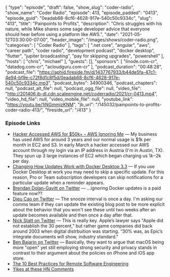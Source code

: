 {
  "type": "episode",
  "draft": false,
  "show_slug": "coder-radio",
  "show_name": "Coder Radio",
  "episode": 413,
  "episode_padded": "0413",
  "episode_guid": "0eadab68-8cf6-4628-917e-540c50c9334c",
  "slug": "413",
  "title": "Painpoints to Profits",
  "description": "Chris struggles with his nature, while Mike shares some sage developer advice that everyone should hear before using a platform like AWS.",
  "date": "2021-05-12T03:30:00-07:00",
  "header_image": "/images/shows/coder-radio.png",
  "categories": [
    "Coder Radio"
  ],
  "tags": [
    ".net core",
    "angular",
    "aws",
    "career path",
    "coder radio",
    "development podcast",
    "docker desktop",
    "flutter",
    "jupiter broadcasting",
    "pay for skipping upgrades",
    "powershell"
  ],
  "hosts": [
    "chris",
    "michael"
  ],
  "guests": [],
  "sponsors": [
    "linode.com-cr",
    "datadog.com-cr",
    "acloudguru.com-cr"
  ],
  "podcast_duration": "00:48:28",
  "podcast_file": "https://aphid.fireside.fm/d/1437767933/b44de5fa-47c1-4e94-bf9e-c72f8d1c8f5d/0eadab68-8cf6-4628-917e-540c50c9334c.mp3",
  "podcast_bytes": 34900346,
  "podcast_chapters": null,
  "podcast_alt_file": null,
  "podcast_ogg_file": null,
  "video_file": "http://201406.jb-dl.cdn.scaleengine.net/coderradio/2021/cr-0413.mp4",
  "video_hd_file": null,
  "video_mobile_file": null,
  "youtube_link": "https://youtu.be/1iNGmmjzKNM",
  "jb_url": "/145032/painpoints-to-profits-coder-radio-413/",
  "fireside_url": "/413"
}


### Episode Links

  * [Hacker Accessed AWS for $50k+ – AWS Ignoring Me](https://news.ycombinator.com/item?id=27111582 "Hacker Accessed AWS for $50k+ – AWS Ignoring Me") — My business has used AWS for around 3 years and our normal usage is $1k per month in EC2 and S3. In early March a hacker accessed our AWS account through my login via an IP address in Austria (I'm in Austin, TX). They spun up 3 large instances of EC2 which began charging us $1k-$2k per day.
  * [Changing How Updates Work with Docker Desktop 3.3](https://www.docker.com/blog/changing-how-updates-work-with-docker-desktop-3-3/ "Changing How Updates Work with Docker Desktop 3.3") — If you use Docker Desktop at work you may need to skip a specific update. For this reason, Pro or Team subscription developers can skip notifications for a particular update when a reminder appears. 
  * [Brendan Dolan-Gavitt on Twitter](https://twitter.com/moyix/status/1388586550682861568 "Brendan Dolan-Gavitt on Twitter") — ...ignoring Docker updates is a paid feature now??
  * [Dieu Cao on Twitter](https://twitter.com/dieuthicao/status/1388910224833056772 "Dieu Cao on Twitter") — The snooze interval is once a day. I'm asking our comms team if they can update the existing blog post to be more explicit about the behavior that you won't see these until two weeks after an update becomes available and then once a day after that.
  * [Nick Statt on Twitter](https://twitter.com/nickstatt/status/1389268378221694976 "Nick Statt on Twitter") — This is really key. Apple’s lawyer says "Apple did not establish the 30 percent,” but rather game companies did back around 2003 when digital distrbuition was starting. “30% was, as Epic’s integrate documents will show, industry standard."
  * [Ben Bajarin on Twitter](https://twitter.com/benbajarin/status/1389252381666279425 "Ben Bajarin on Twitter") — Basically, they want to argue that macOS being more "open" yet still employing strong security and privacy stands in contrast to their argument about the policies on iPhone and iOS app store. 
  * [The 10 Best Practices for Remote Software Engineering](https://cacm.acm.org/opinion/articles/252174-the-10-best-practices-for-remote-software-engineering/fulltext "The 10 Best Practices for Remote Software Engineering")
  * [Yikes at these HN Comments](https://news.ycombinator.com/item?id=26944628 "Yikes at these HN Comments")


